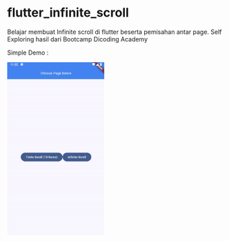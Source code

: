 # flutter_infinite_scroll

Belajar membuat Infinite scroll di flutter beserta pemisahan antar page. Self Exploring hasil dari
Bootcamp Dicoding Academy

<p>Simple Demo : </p>

<img src="https://github.com/lintanganugerah/flutter_infinite_scroll/blob/main/assets/video/demo.gif" height="400"></img>
